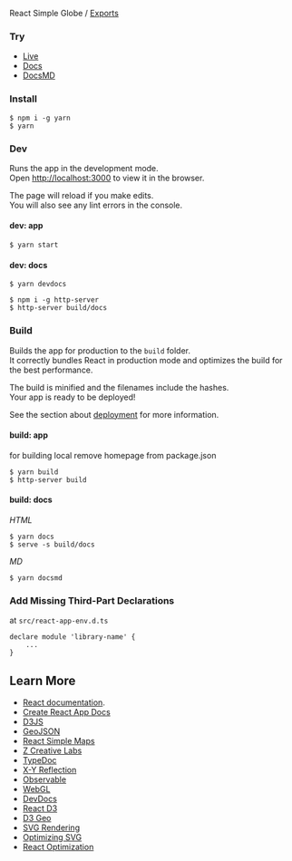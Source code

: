React Simple Globe / [Exports](modules.md)

### Try

- [Live](https://gaushao.github.io/d3-react-globe/)
- [Docs](https://gaushao.github.io/d3-react-globe/docs)
- [DocsMD](https://github.com/Gaushao/d3-react-globe/tree/main/docs)

### Install

```
$ npm i -g yarn
$ yarn
```

### Dev

Runs the app in the development mode.\
Open [http://localhost:3000](http://localhost:3000) to view it in the browser.

The page will reload if you make edits.\
You will also see any lint errors in the console.

#### dev: app

```
$ yarn start
```

#### dev: docs

```
$ yarn devdocs
```

```
$ npm i -g http-server
$ http-server build/docs
```

### Build

Builds the app for production to the `build` folder.\
It correctly bundles React in production mode and optimizes the build for the best performance.

The build is minified and the filenames include the hashes.\
Your app is ready to be deployed!

See the section about [deployment](https://facebook.github.io/create-react-app/docs/deployment) for more information.

#### build: app

for building local remove homepage from package.json

```
$ yarn build
$ http-server build
```

#### build: docs

_HTML_

```
$ yarn docs
$ serve -s build/docs
```

_MD_

```
$ yarn docsmd
```

### Add Missing Third-Part Declarations

at `src/react-app-env.d.ts`

```
declare module 'library-name' {
    ...
}

```

## Learn More

- [React documentation](https://reactjs.org/).
- [Create React App Docs](https://facebook.github.io/create-react-app/docs/getting-started)
- [D3JS](https://d3js.org/)
- [GeoJSON](https://geojson.org/)
- [React Simple Maps](https://www.react-simple-maps.io/)
- [Z Creative Labs](https://zcreativelabs.com/blog/)
- [TypeDoc](https://typedoc.org/)
- [X-Y Reflection](https://www.mashupmath.com/blog/reflection-over-x-y-axis)
- [Observable](https://observablehq.com/)
- [WebGL](https://developer.mozilla.org/en-US/docs/Web/API/WebGL_API)
- [DevDocs](https://devdocs.io/)
- [React D3](https://github.com/react-d3-library/react-d3-library)
- [D3 Geo](https://github.com/d3/d3-geo)
- [SVG Rendering](https://codepen.io/tigt/post/improving-svg-rendering-performance)
- [Optimizing SVG](https://css-tricks.com/tools-for-optimizing-svg/)
- [React Optimization](https://www.codementor.io/blog/react-optimization-5wiwjnf9hj)
